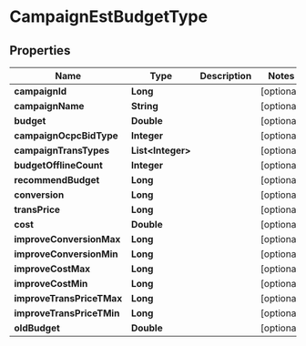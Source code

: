 

# CampaignEstBudgetType


## Properties

Name | Type | Description | Notes
------------ | ------------- | ------------- | -------------
**campaignId** | **Long** |  |  [optional]
**campaignName** | **String** |  |  [optional]
**budget** | **Double** |  |  [optional]
**campaignOcpcBidType** | **Integer** |  |  [optional]
**campaignTransTypes** | **List&lt;Integer&gt;** |  |  [optional]
**budgetOfflineCount** | **Integer** |  |  [optional]
**recommendBudget** | **Long** |  |  [optional]
**conversion** | **Long** |  |  [optional]
**transPrice** | **Long** |  |  [optional]
**cost** | **Double** |  |  [optional]
**improveConversionMax** | **Long** |  |  [optional]
**improveConversionMin** | **Long** |  |  [optional]
**improveCostMax** | **Long** |  |  [optional]
**improveCostMin** | **Long** |  |  [optional]
**improveTransPriceTMax** | **Long** |  |  [optional]
**improveTransPriceTMin** | **Long** |  |  [optional]
**oldBudget** | **Double** |  |  [optional]



